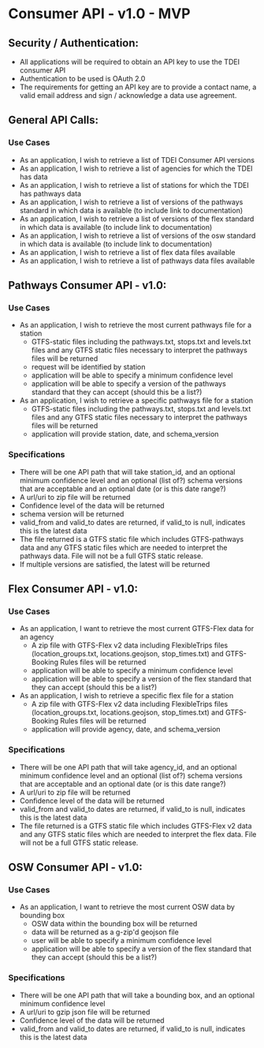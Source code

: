 # Consumer API - v1.0 - MVP 

## Security / Authentication:
- All applications will be required to obtain an API key to use the TDEI consumer API
- Authentication to be used is OAuth 2.0
- The requirements for getting an API key are to provide a contact name, a valid email address and sign / acknowledge a data use agreement. 

## General API Calls:
### Use Cases
- As an application, I wish to retrieve a list of TDEI Consumer API versions
- As an application, I wish to retrieve a list of agencies for which the TDEI has data
- As an application, I wish to retrieve a list of stations for which the TDEI has pathways data
- As an application, I wish to retrieve a list of versions of the pathways standard in which data is available
  (to include link to documentation)
- As an application, I wish to retrieve a list of versions of the flex standard in which data is available
  (to include link to documentation)
- As an application, I wish to retrieve a list of versions of the osw standard in which data is available
  (to include link to documentation)
- As an application, I wish to retrieve a list of flex data files available
- As an application, I wish to retrieve a list of pathways data files available

## Pathways Consumer API - v1.0:
### Use Cases
- As an application, I wish to retrieve the most current pathways file for a station
  - GTFS-static files including the pathways.txt, stops.txt and levels.txt files and any GTFS static
  files necessary to interpret the pathways files will be returned
  - request will be identified by station
  - application will be able to specify a minimum confidence level
  - application will be able to specify a version of the pathways standard that they can accept (should this be a list?)
- As an application, I wish to retrieve a specific pathways file for a station
  - GTFS-static files including the pathways.txt, stops.txt and levels.txt files and any GTFS static
  files necessary to interpret the pathways files will be returned
  - application will provide station, date, and schema_version

### Specifications
- There will be one API path that will take station_id, and an optional minimum confidence level and an optional
  (list of?) schema versions that are acceptable and an optional date (or is this date range?) 
- A url/uri to zip file will be returned
- Confidence level of the data will be returned
- schema version will be returned
- valid_from and valid_to dates are returned, if valid_to is null, indicates this is the latest data
- The file returned is a GTFS static file which includes GTFS-pathways data and any GTFS static files which are needed
to interpret the pathways data. File will not be a full GTFS static release.
- If multiple versions are satisfied, the latest will be returned

## Flex Consumer API - v1.0:
### Use Cases
- As an application, I want to retrieve the most current GTFS-Flex data for an agency
  - A zip file with GTFS-Flex v2 data including FlexibleTrips files (location_groups.txt, locations.geojson, stop_times.txt) and GTFS-Booking Rules files will be returned
  - application will be able to specify a minimum confidence level
  - application will be able to specify a version of the flex standard that they can accept (should this be a list?) 
- As an application, I wish to retrieve a specific flex file for a station
  - A zip file with GTFS-Flex v2 data including FlexibleTrips files (location_groups.txt, locations.geojson, stop_times.txt) and GTFS-Booking Rules files will be returned
  - application will provide agency, date, and schema_version

### Specifications
- There will be one API path that will take agency_id, and an optional minimum confidence level and an optional
  (list of?) schema versions that are acceptable and an optional date (or is this date range?) 
- A url/uri to zip file will be returned
- Confidence level of the data will be returned
- valid_from and valid_to dates are returned, if valid_to is null, indicates this is the latest data
- The file returned is a GTFS static file which includes GTFS-Flex v2 data and any GTFS static files which are needed
to interpret the flex data. File will not be a full GTFS static release.

## OSW Consumer API - v1.0:
### Use Cases
- As an application, I want to retrieve the most current OSW data by bounding box
  - OSW data within the bounding box will be returned
  - data will be returned as a g-zip'd geojson file
  - user will be able to specify a minimum confidence level
  - application will be able to specify a version of the flex standard that they can accept (should this be a list?) 

### Specifications
- There will be one API path that will take a bounding box, and an optional minimum confidence level
- A url/uri to gzip json file will be returned
- Confidence level of the data will be returned
- valid_from and valid_to dates are returned, if valid_to is null, indicates this is the latest data
